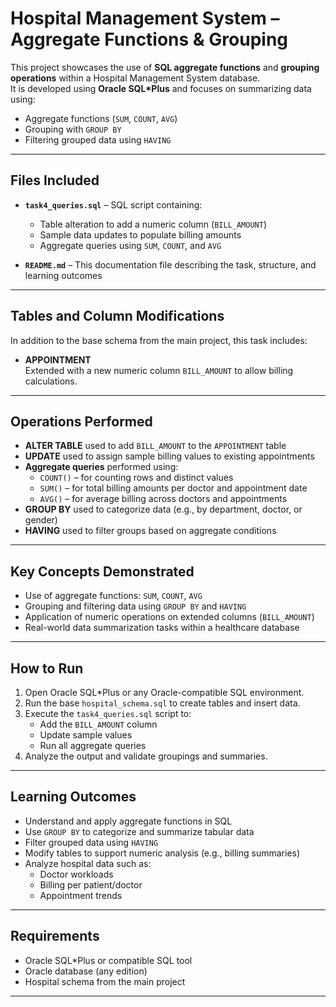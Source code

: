#  Hospital Management System –  Aggregate Functions & Grouping

This project showcases the use of **SQL aggregate functions** and **grouping operations** within a Hospital Management System database.  
It is developed using **Oracle SQL\*Plus** and focuses on summarizing data using:

- Aggregate functions (`SUM`, `COUNT`, `AVG`)
- Grouping with `GROUP BY`
- Filtering grouped data using `HAVING`

---

##  Files Included

- **`task4_queries.sql`** – SQL script containing:
  - Table alteration to add a numeric column (`BILL_AMOUNT`)
  - Sample data updates to populate billing amounts
  - Aggregate queries using `SUM`, `COUNT`, and `AVG`

- **`README.md`** – This documentation file describing the task, structure, and learning outcomes

---

##  Tables and Column Modifications

In addition to the base schema from the main project, this task includes:

- **APPOINTMENT**  
  Extended with a new numeric column `BILL_AMOUNT` to allow billing calculations.

---

##  Operations Performed

- **ALTER TABLE** used to add `BILL_AMOUNT` to the `APPOINTMENT` table
- **UPDATE** used to assign sample billing values to existing appointments
- **Aggregate queries** performed using:
  - `COUNT()` – for counting rows and distinct values
  - `SUM()` – for total billing amounts per doctor and appointment date
  - `AVG()` – for average billing across doctors and appointments
- **GROUP BY** used to categorize data (e.g., by department, doctor, or gender)
- **HAVING** used to filter groups based on aggregate conditions

---

##  Key Concepts Demonstrated

- Use of aggregate functions: `SUM`, `COUNT`, `AVG`
- Grouping and filtering data using `GROUP BY` and `HAVING`
- Application of numeric operations on extended columns (`BILL_AMOUNT`)
- Real-world data summarization tasks within a healthcare database

---

##  How to Run

1. Open Oracle SQL\*Plus or any Oracle-compatible SQL environment.
2. Run the base `hospital_schema.sql` to create tables and insert data.
3. Execute the `task4_queries.sql` script to:
   - Add the `BILL_AMOUNT` column
   - Update sample values
   - Run all aggregate queries
4. Analyze the output and validate groupings and summaries.

---

##  Learning Outcomes

- Understand and apply aggregate functions in SQL
- Use `GROUP BY` to categorize and summarize tabular data
- Filter grouped data using `HAVING`
- Modify tables to support numeric analysis (e.g., billing summaries)
- Analyze hospital data such as:
  - Doctor workloads
  - Billing per patient/doctor
  - Appointment trends

---

##  Requirements

- Oracle SQL\*Plus or compatible SQL tool
- Oracle database (any edition)
- Hospital schema from the main project

---
